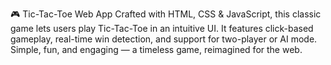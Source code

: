 🎮 Tic-Tac-Toe Web App
Crafted with HTML, CSS & JavaScript, this classic game lets users play Tic-Tac-Toe in an intuitive UI. It features click-based gameplay, real-time win detection, and support for two-player or AI mode. Simple, fun, and engaging — a timeless game, reimagined for the web.
